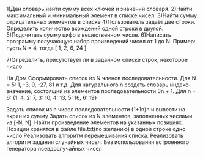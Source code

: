 1)Дан словарь,найти сумму всех ключей и значений словаря.
2)Найти максимальный и минимальный элемент в списке чисел.
3)Найти сумму отрицательных элементов в списке
4)Пользователь задаёт две строки. Определить количество вхождений одной строки в другой.
5)Подсчитать сумму цифр в вещественном числе.
6)Написать программу получающую набор произведений чисел от 1 до N.
Пример: пусть N = 4, тогда
[ 1, 2, 6, 24 ]

7)Определить, присутствует ли в заданном списке строк, некоторое число 

На Дом
Сформировать список из  N членов последовательности.
Для N = 5: 1, -3, 9, -27, 81 и т.д.
Для натурального n создать словарь индекс-значение, состоящий из элементов последовательности 3n + 1.
Для n = 6: {1: 4, 2: 7, 3: 10, 4: 13, 5: 16, 6: 19}

Задать список из n чисел последовательности (1+1n)n и вывести на экран их сумму
Задать список из N элементов, заполненных числами из [-N, N]. Найти произведение элементов на указанных позициях. Позиции хранятся в файле file.txt(по желанию) в одной строке одно число
Реализовать алгоритм перемешивания списка. 
Реализовать алгоритм задания случайных чисел. Без использования встроенного генератора псевдослучайных чисел
